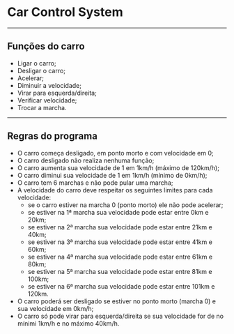 # Car Control System

---

## Funções do carro

* Ligar o carro;
* Desligar o carro;
* Acelerar;
* Diminuir a velocidade;
* Virar para esquerda/direita;
* Verificar velocidade;
* Trocar a marcha.

---

## Regras do programa

* O carro começa desligado, em ponto morto e com velocidade em 0;
* O carro desligado não realiza nenhuma função;
* O carro aumenta sua velocidade de 1 em 1km/h (máximo de 120km/h);
* O carro diminui sua velocidade de 1 em 1km/h (mínimo de 0km/h);
* O carro tem 6 marchas e não pode pular uma marcha;
* A velocidade do carro deve respeitar os seguintes limites para cada velocidade:
  - se o carro estiver na marcha 0 (ponto morto) ele não pode acelerar;
  - se estiver na 1ª marcha sua velocidade pode estar entre 0km e 20km;
  - se estiver na 2ª marcha sua velocidade pode estar entre 21km e 40km;
  - se estiver na 3ª marcha sua velocidade pode estar entre 41km e 60km;
  - se estiver na 4ª marcha sua velocidade pode estar entre 61km e 80km;
  - se estiver na 5ª marcha sua velocidade pode estar entre 81km e 100km;
  - se estiver na 6ª marcha sua velocidade pode estar entre 101km e 120km.
* O carro poderá ser desligado se estiver no ponto morto (marcha 0) e sua velocidade em 0km/h;
* O carro só pode virar para esquerda/direita se sua velocidade for de no mínimi 1km/h e no máximo 40km/h.